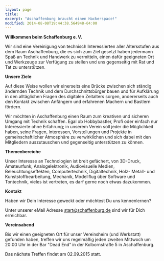 ```yaml
---
layout: page
title: 
excerpt: "Aschaffenburg braucht einen Hackerspace!"
modified: 2014-08-08T19:44:38.564948-04:00
---
```

__Willkommen beim Schaffenburg e. V.__

Wir sind eine Vereinigung von technisch Interessierten aller Altersstufen aus dem Raum Aschaffenburg, die es sich zum Ziel gesetzt haben jedermann Spaß an Technik und Handwerk zu vermitteln, einen dafür geeigneten Ort und Werkzeuge zur Verfügung zu stellen und uns gegenseitig mit Rat und Tat zu unterstützen.


__Unsere Ziele__

Auf diese Weise wollen wir einerseits eine Brücke zwischen sich ständig ändernden Technik und dem Durchschnittsbürger bauen und für Aufklärung in den alltäglichen Fragen des digitalen Zeitalters sorgen, andererseits auch den Kontakt zwischen Anfängern und erfahrenen Machern und Bastlern fördern.

Wir möchten in Aschaffenburg einen Raum zum kreativen und sicheren Umgang mit Technik schaffen. Egal ob Hobbybastler, Profi oder einfach nur Interessierte ohne Erfahrung; in unserem Verein soll jeder die Möglichkeit haben, seine Fragen, Interessen, Vorstellungen und Projekte in gemeinschaftlicher Atmosphäre zu verwirklichen und sich dabei mit den Mitgliedern auszutauschen und gegenseitig unterstützen zu können.


__Themenbereiche__

Unser Interesse an Technologien ist breit gefächert, von 3D-Druck, Amateurfunk, Analogelektronik, Audiovisuelle Medien, Beleuchtungseffekten, Computertechnik, Digitaltechnik, Holz- Metall- und Kunststoffbearbeitung, Mechanik, Modellflug über Software und Tontechnik, vieles ist vertreten, es darf gerne noch etwas dazukommen.


__Kontakt__

Haben wir Dein Interesse geweckt oder möchtest Du uns kennenlernen?

Unter unserer eMail Adresse <u>start@schaffenburg.de</u> sind wir für Dich erreichbar.


__Vereinsabend__

Bis wir einen geeigneten Ort für unser Vereinsheim (und Werkstatt) gefunden haben, treffen wir uns regelmäßig jeden zweiten Mittwoch um 20:00 Uhr in der Bar "Dead End" in der Kolbornstraße 5 in Aschaffenburg.


Das nächste Treffen findet am 02.09.2015 statt.
